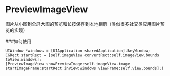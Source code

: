 PreviewImageView
================

图片从小图到全屏大图的预览和长按保存到本地相册（类似很多社交类应用图片预览的实现）

###如何使用
```
UIWindow *windows = [UIApplication sharedApplication].keyWindow;
CGRect startRect = [self.imageView convertRect:self.imageView.bounds toView:windows];
[PreviewImageView showPreviewImage:self.imageView.image startImageFrame:startRect inView:windows viewFrame:self.view.bounds];)
```

